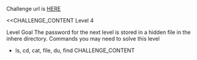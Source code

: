 Challenge url is <a href="http://www.overthewire.org/wargames/bandit/bandit4.shtml">HERE</a>

<<CHALLENGE_CONTENT
Level 4

Level Goal
The password for the next level is stored in a hidden file in the inhere directory.
Commands you may need to solve this level
 - ls, cd, cat, file, du, find
CHALLENGE_CONTENT
